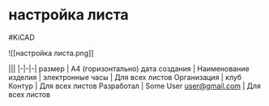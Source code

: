# настройка листа
#KiCAD 

![[настройка листа.png]]

|||
|-|-|-|
размер | А4 (горизонтально)
дата создания | 
Наименование изделия | электронные часы | Для всех листов
Организация | клуб Контур | Для всех листов
Разработал | Some User <user@gmail.com> | Для всех листов

